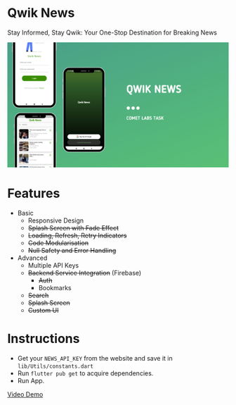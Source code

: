 # Qwik News

Stay Informed, Stay Qwik: Your One-Stop Destination for Breaking News

![plot](./image.jpeg)

# Features
 - Basic
     - Responsive Design
     - ~~Splash Screen with Fade Effect~~
     - ~~Loading, Refresh, Retry Indicators~~
     - ~~Code Modularisation~~
     - ~~Null Safety and Error Handling~~
 - Advanced
   - Multiple API Keys
   - ~~Backend Service Integration~~ (Firebase)
     - ~~Auth~~
     - Bookmarks
   - ~~Search~~
   - ~~Splash Screen~~
   - ~~Custom UI~~

# Instructions
 - Get your `NEWS_API_KEY` from the website and save it in `lib/Utils/constants.dart`
 - Run `flutter pub get` to acquire dependencies.
 - Run App.
   
[Video Demo](https://youtu.be/S9DIhaAqEJ8)
